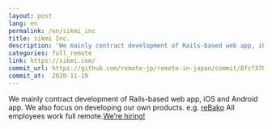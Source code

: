 ```yaml
---
layout: post
lang: en
permalink: /en/sikmi_inc
title: sikmi Inc.
description: 'We mainly contract development of Rails-based web app, iOS and Android app. We also focus on developing our own products. e.g. reBako All employees work full remote.We’re hiring!'
categories: full_remote
link: https://sikmi.com/
commit_url: https://github.com/remote-jp/remote-in-japan/commit/8fcf3702f5c5865e7410ae45ceea1a5494884d1e
commit_at:  2020-11-19
---
```


<p>We mainly contract development of Rails-based web app, iOS and Android app. We also focus on developing our own products. e.g. <a href="https://landing.rebako.io/">reBako</a> All employees work full remote.<a href="https://blog.sikmi.com/blog/%E7%8F%BE%E5%9C%A8%E5%8B%9F%E9%9B%86%E4%B8%AD%E3%81%AE%E3%83%9D%E3%82%B8%E3%82%B7%E3%83%A7%E3%83%B3">We’re hiring!</a></p>
